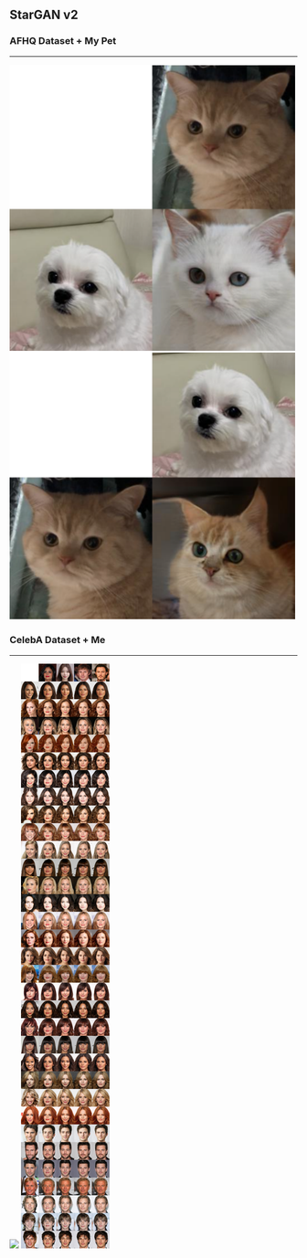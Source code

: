 ## StarGAN v2

### AFHQ Dataset + My Pet
---

<img width="500" src="assets/result2.png" />

<img width="500" src="assets/result1.png" />

### CelebA Dataset + Me
---

<img src="assets/vedio_ref (2).gif" />

<img src="assets/reference.jpg">
